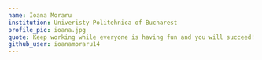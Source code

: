 ```yaml
---
name: Ioana Moraru
institution: Univeristy Politehnica of Bucharest
profile_pic: ioana.jpg
quote: Keep working while everyone is having fun and you will succeed!
github_user: ioanamoraru14
---
```

